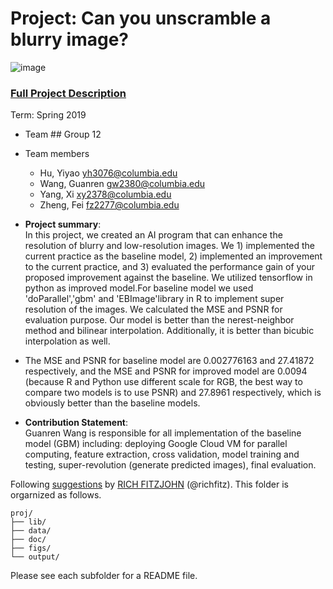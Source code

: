 # Project: Can you unscramble a blurry image? 
![image](figs/example.png)

### [Full Project Description](doc/project3_desc.md)

Term: Spring 2019

+ Team ## Group 12
+ Team members
	+ Hu, Yiyao yh3076@columbia.edu
	+ Wang, Guanren gw2380@columbia.edu
	+ Yang, Xi xy2378@columbia.edu
	+ Zheng, Fei fz2277@columbia.edu

+ **Project summary**:\
In this project, we created an AI program that can enhance the resolution of blurry and low-resolution images. We 1) implemented the current practice as the baseline model, 2) implemented an improvement to the current practice, and 3) evaluated the performance gain of your proposed improvement against the baseline. We utilized tensorflow in python as improved model.For baseline model we used 'doParallel','gbm' and 'EBImage'library in R to implement super resolution of the images. We calculated the MSE and PSNR for evaluation purpose. Our model is better than the nerest-neighbor method and bilinear interpolation. Additionally, it is better than bicubic interpolation as well.  

+ The MSE and PSNR for baseline model are 0.002776163 and 27.41872 respectively, and the MSE and PSNR for improved model are 0.0094 (because R and Python use different scale for RGB, the best way to compare two models is to use PSNR) and 27.8961 respectively, which is obviously better than the baseline models.

+ **Contribution Statement**:\
Guanren Wang is responsible for all implementation of the baseline model (GBM) including: deploying Google Cloud VM for parallel computing, feature extraction, cross validation, model training and testing, super-revolution (generate predicted images), final evaluation.

Following [suggestions](http://nicercode.github.io/blog/2013-04-05-projects/) by [RICH FITZJOHN](http://nicercode.github.io/about/#Team) (@richfitz). This folder is orgarnized as follows.

```
proj/
├── lib/
├── data/
├── doc/
├── figs/
└── output/
```

Please see each subfolder for a README file.
